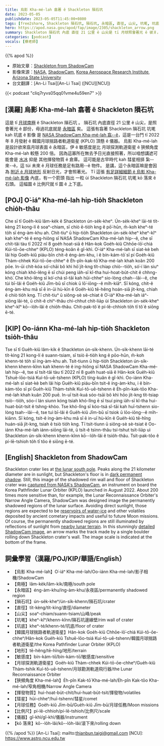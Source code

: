 ```yaml
---
title: 烏影 Kha-mé-lah 翕著 ê Shackleton 隕石坑
date: 2023-05-05
publishdate: 2023-05-05T11:45:00+0800
tags: [free2share, Shackleton 隕石坑, 隕石坑, 永暗區, 直徑, 山尖, 坑墘, 坑底, 地形, 韓國月球揣路者軌道衛星, KPLO, 南極, 敏感度, 月球探測軌道衛星, 儀器, 狹頻, 狹頻角度 Kha-mé-lah, 揮發物質, 彗星, 月球任務, 比例尺, 烏影 Kha-mé-lah, kō 落來]
hero: https://apod.nasa.gov/apod/fap/image/2305/shackleton_arrow.png
summary: Shackleton 隕石坑 內底 直徑 21 公里 ê 山尖是 tī 月球照會著光 ê 彼爿，毋過 坑底是 tī 月球永遠 ê 烏暗區。
categories: [podcast]
vocals: [蔡老師]
---
```


{{% apod %}}

- 原始文章：[Shackleton from ShadowCam](https://apod.nasa.gov/apod/ap230505.html)
- 影像來源：[NASA](https://www.nasa.gov/), [ShadowCam](https://www.shadowcam.asu.edu/), [Korea Aerospace Research Institute](https://www.kari.re.kr/eng/sub03_07_01.do), [Arizona State University](https://sese.asu.edu/)
- 台文翻譯：[An-Li Tsai][An-Li Tsai] ([NCU][NCU])

{{< podcast "cliq7ryvs05qq01vme4u59en7" >}}

## [漢羅] 烏影 Kha-mé-lah 翕著 ê Shackleton 隕石坑
這是 tī [月球南極][the lunar south pole] ê Shackleton 隕石坑 。
隕石坑 內底直徑 21 公里 ê 山尖，是照會著光 ê 部份，毋過坑底就是 [永暗區][dark permanent shadow] 矣。
這張有翕著 Shackleton 隕石坑 坑墘 kah 坑底 ê 影像 是 [NASA ShadowCam Kha-mé-lah 翕--ê][captured from NASA's ShadowCam]，這是一台鬥 tī 2022 年 8 月發射 ê 韓國月球揣路者軌道衛星 (KPLO) 頂懸 ê 儀器。
烏影 Kha-mé-lah 是設計欲來翕月球表面 ê 永暗區，伊 ê 敏感度是比 月球探測軌道衛星 ê 狹頻角度 Kha-mé-lah 較懸 200 倍。
因為這寡所在無去予日光直接照著，所以咱想講遮可能會是 [水冰][reservoirs of water-ice] 抑是 其他揮發物質 ê 倉庫。
這可能是古早時代 kah 彗星相挵 紮--來--ê，這 tùi 未來 ê 月球任務是足有路用--ê 物件。
是講，這个永暗區嘛是會因為 [附近 ê 月球地形][nearby lunar terrain] 反射日光，才會照著光。
Tī 這張 [有足詳細細節 ê 烏影 Kha-mé-lah 影像][detailed ShadowCam image] 內底，有一个箭頭 指出 一粒 ùi Shackleton 隕石坑 坑墘 kō 落來 ê 石頭。
這幅圖 ê 比例尺就 tī 圖 ê 上下底。

## [POJ] O͘-iáⁿ Kha-mé-lah hip-tio̍h Shackleton chio̍h-thâu
Che sī tī Goe̍h-kiû lâm-ke̍k ê Shackleton ún-se̍k-kheⁿ.
Ún-se̍k-kheⁿ lāi-té ti̍t-kèng 21 kong-lí ê soaⁿ-chiam, sī chiò ē-tio̍h kng ê pō͘-hūn, m̄-koh kheⁿ-té to̍h sī éng-àm-khu ah.
Chit-tiuⁿ ū hip-tio̍h Shackleton ún-se̍k-kheⁿ kheⁿ-kîⁿ kah kheⁿ-té ê eng-hiông sī NASA ShadowCam Kha-mé-lah hip--ê, che sī chi̍t-tâi tàu tī 2022 nî 8 goe̍h hoat-siā ê Hân-kok Goe̍h-kiû Chhōe-lō͘-chiá Kúi-tō-ōe-chheⁿ (KPLO) téng-koân ê gî-khì.
O͘-iáⁿ Kha-mé-lah sī siat-kè beh lâi hip Goe̍h-kiû piáu-bīn chit-ê éng-àm-khu, i ê bín-kám-tō͘ sī pí Goe̍h-kiû Thàm-chhek Kúi-tō-ōe-chheⁿ ê E̍h-pîn-kak-tō͘ Kha-mé-lah khah koân 200 pōe.
In-ūi chit-kóa só͘-chāi bô khì hō͘ ji̍t-kng ti̍t-chiap chiò--tio̍h, só͘-í lán siuⁿ kóng chiah khó-lêng ē sī chúi peng ia̍h-sī kî-tha hui-hoat-bu̍t-chit ê chhng-khò͘.
Che khó-lêng sī kó͘-chá sî-tāi kah hūi-chheⁿ sio-lòng chah--lâi--ê, che tùi bī-lâi ê Goe̍h-kiû Jīm-bū sī chiok ū lō͘-iōng--ê mi̍h-kiāⁿ.
Sī kóng, chit-ê éng-àm-khu mā sī ē in-ūi hù-kīn ê Goe̍h-kiû tē-hêng hoán-siā ji̍t-kng, chiah ē chiò tio̍h kng.
Tī chit-tiuⁿ ū siông-sè sè-chiat ê O͘-iáⁿ Kha-mé-lah iáⁿ-siōng lāi-té, ū chi̍t-ê chìⁿ-thâu chí-chhut chi̍t-lia̍p ùi Shackleton ún-se̍k-kheⁿ kheⁿ-kîⁿ kō--lo̍h-lâi ê chio̍h-thâu.
Chit-pak-tô͘ ê pí-lē-chhioh to̍h tī tô͘ ê siōng ē-té.

## [KIP] Oo-iánn Kha-mé-lah hip-tio̍h Shackleton tsio̍h-thâu
Tse sī tī Gue̍h-kiû lâm-ki̍k ê Shackleton ún-si̍k-khenn.
Ún-si̍k-khenn lāi-té ti̍t-kìng 21 kong-lí ê suann-tsiam, sī tsiò ē-tio̍h kng ê pōo-hūn, m̄-koh khenn-té to̍h sī íng-àm-khu ah.
Tsit-tiunn ū hip-tio̍h Shackleton ún-si̍k-khenn khenn-kînn kah khenn-té ê ing-hiông sī NASA ShadowCam Kha-mé-lah hip--ê, tse sī tsi̍t-tâi tàu tī 2022 nî 8 gue̍h huat-siā ê Hân-kok Gue̍h-kiû Tshuē-lōo-tsiá Kuí-tō-uē-tshenn (KPLO) tíng-kuân ê gî-khì.
Oo-iánn Kha-mé-lah sī siat-kè beh lâi hip Gue̍h-kiû piáu-bīn tsit-ê íng-àm-khu, i ê bín-kám-tōo sī pí Gue̍h-kiû Thàm-tshik Kuí-tō-uē-tshenn ê E̍h-pîn-kak-tōo Kha-mé-lah khah kuân 200 puē.
In-uī tsit-kuá sóo-tsāi bô khì hōo ji̍t-kng ti̍t-tsiap tsiò--tio̍h, sóo-í lán siunn kóng tsiah khó-lîng ē sī tsuí ping ia̍h-sī kî-tha hui-huat-bu̍t-tsit ê tshng-khòo.
Tse khó-lîng sī kóo-tsá sî-tāi kah huī-tshenn sio-lòng tsah--lâi--ê, tse tuì bī-lâi ê Gue̍h-kiû Jīm-bū sī tsiok ū lōo-iōng--ê mi̍h-kiānn.
Sī kóng, tsit-ê íng-àm-khu mā sī ē in-uī hù-kīn ê Gue̍h-kiû tē-hîng huán-siā ji̍t-kng, tsiah ē tsiò tio̍h kng.
Tī tsit-tiunn ū siông-sè sè-tsiat ê Oo-iánn Kha-mé-lah iánn-siōng lāi-té, ū tsi̍t-ê tsìnn-thâu tsí-tshut tsi̍t-lia̍p uì Shackleton ún-si̍k-khenn khenn-kînn kō--lo̍h-lâi ê tsio̍h-thâu.
Tsit-pak-tôo ê pí-lē-tshioh to̍h tī tôo ê siōng ē-té.

## [English] Shackleton from ShadowCam
Shackleton crater lies at [the lunar south pole][the lunar south pole].
Peaks along the 21 kilometer diameter are in sunlight, but Shackleton's floor is in [dark permanent shadow][dark permanent shadow].
Still, this image of the shadowed rim wall and floor of Shackleton crater was [captured from NASA's ShadowCam][captured from NASA's ShadowCam], an instrument on board the Korea Pathfinder Lunar Orbiter (KPLO) launched in August 2022.
About 200 times more sensitive than, for example, the Lunar Reconnaissance Orbiter's Narrow Angle Camera, ShadowCam was designed image the permanently shadowed regions of the lunar surface.
Avoiding direct sunlight, those regions are expected to be [reservoirs of water-ice][reservoirs of water-ice] and other volatiles deposited by ancient cometary impacts and useful to future Moon missions.
Of course, the permanently shadowed regions are still illuminated by reflections of sunlight from [nearby lunar terrain][nearby lunar terrain].
In this stunningly [detailed ShadowCam image][detailed ShadowCam image], an arrow marks the track made by a single boulder rolling down Shackleton crater's wall.
The image scale is indicated at the bottom of the frame.

## 詞彙學習（漢羅/POJ/KIP/華語/English）
- 【烏影 Kha-mé-lah】O͘-iáⁿ Kha-mé-lah/Oo-iánn Kha-mé-lah/影子相機/ShadowCam
- 【南極】lâm-ke̍k/lâm-ki̍k/南極/south pole
- 【永暗區】éng-àm-khu/íng-àm-khu/永夜區/permanently shadowed region
- 【隕石坑】ún-se̍k-kheⁿ/ún-si̍k-khenn/隕石坑/crater
- 【直徑】ti̍t-kèng/ti̍t-kìng/直徑/diameter
- 【山尖】soaⁿ-chiam/suann-tsiam/山峰/peak
- 【坑墘】kheⁿ-kîⁿ/khenn-kînn/隕石坑邊緣壁/rim wall of crater
- 【坑底】kheⁿ-té/khenn-té/坑底/floor of crater
- 【韓國月球揣路者軌道衛星】Hân-kok Goe̍h-kiû Chhōe-lō͘-chiá Kúi-tō-ōe-chheⁿ/Hân-kok Gue̍h-kiû Tshuē-lōo-tsiá Kuí-tō-uē-tshenn/韓國月球揣路者軌道衛星/the Korea Pathfinder Lunar Orbiter (KPLO)
- 【地形】tē-hêng/tē-hîng/地形/terrain
- 【敏感度】bín-kám-tō͘/bín-kám-tō͘/敏感度/sensitive
- 【月球探測軌道衛星】Goe̍h-kiû Thàm-chhek Kúi-tō-ōe-chheⁿ/Gue̍h-kiû Thàm-tshik Kuí-tō-uē-tshenn/月球勘測軌道飛行器/the Lunar Reconnaissance Orbiter
- 【狹頻角度 Kha-mé-lah】E̍h-pîn Kak-tō͘ Kha-mé-lah/E̍h-pîn Kak-tōo Kha-mé-lah/窄角相機/Narrow Angle Camera
- 【揮發物質】hui-hoat-bu̍t-chit/hui-huat-bu̍t-tsit/揮發物/volatiles
- 【彗星】hūi-chheⁿ/huī-tshenn/彗星/comet
- 【月球任務】Goe̍h-kiû Jīm-bū/Gue̍h-kiû Jīm-bū/月球任務/Moon missions
- 【比例尺】pí-lē-chhioh/pí-lē-tshioh/比例尺/scale
- 【儀器】gî-khì/gî-khì/儀器/instrument
- 【kō 落來】kō--lo̍h-lâi/kō--lo̍h-lâi/滾下來/rolling down

{{% /apod %}}
[An-Li Tsai]: mailto:thianbun.taigi@gmail.com
[NCU]: https://www.astro.ncu.edu.tw

[copyright]: https://apod.nasa.gov/apod/fap/lib/about_apod.html#srapply
[License]: https://creativecommons.org/licenses/by/2.0/

[the lunar south pole]:http://lroc.sese.asu.edu/posts/237
[dark permanent shadow]:https://apod.nasa.gov/apod/ap110423.html
[captured from NASA's ShadowCam]:https://www.nasa.gov/feature/nasa-s-shadowcam-images-lunar-south-pole-region
[reservoirs of water-ice]:https://apod.nasa.gov/apod/ap101025.html
[nearby lunar terrain]:http://lroc.sese.asu.edu/posts/1247
[detailed ShadowCam image]:https://www.shadowcam.asu.edu/images/1284

